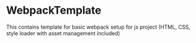 # WebpackTemplate
This contains template for basic webpack setup for js project (HTML, CSS, style loader with asset management included) 
